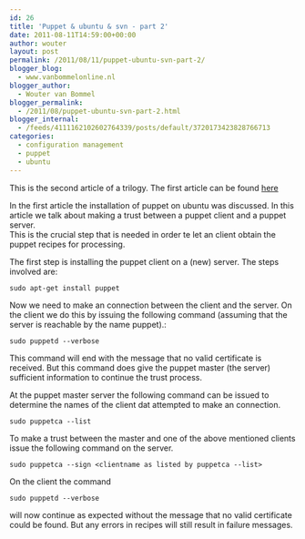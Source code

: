 ```yaml
---
id: 26
title: 'Puppet & ubuntu & svn - part 2'
date: 2011-08-11T14:59:00+00:00
author: wouter
layout: post
permalink: /2011/08/11/puppet-ubuntu-svn-part-2/
blogger_blog:
  - www.vanbommelonline.nl
blogger_author:
  - Wouter van Bommel
blogger_permalink:
  - /2011/08/puppet-ubuntu-svn-part-2.html
blogger_internal:
  - /feeds/4111162102602764339/posts/default/3720173423828766713
categories:
  - configuration management
  - puppet
  - ubuntu
---
```

This is the second article of a trilogy. The first article can be found [here](/posts/vanbommelonline.nl/2011-05-04-puppet-ubuntu-svn-part-1/)

In the first article the installation of puppet on ubuntu was discussed. In this article we talk about making a trust between a puppet client and a puppet server.  
This is the crucial step that is needed in order te let an client obtain the puppet recipes for processing.

The first step is installing the puppet client on a (new) server. The steps involved are:

    sudo apt-get install puppet

Now we need to make an connection between the client and the server. On the client we do this by issuing the following command (assuming that the server is reachable by the name puppet).:

    sudo puppetd --verbose

This command will end with the message that no valid certificate is received. But this command does give the puppet master (the server) sufficient information to continue the trust process.

At the puppet master server the following command can be issued to determine the names of the client dat attempted to make an connection.

    sudo puppetca --list

To make a trust between the master and one of the above mentioned clients issue the following command on the server.

    sudo puppetca --sign <clientname as listed by puppetca --list>

On the client the command 

    sudo puppetd --verbose

will now continue as expected without the message that no valid certificate could be found. But any errors in recipes will still result in failure messages.